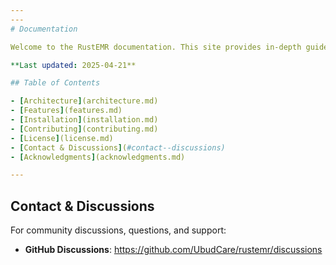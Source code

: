```yaml
---
---
# Documentation

Welcome to the RustEMR documentation. This site provides in-depth guides and references based on the README and inspired by OpenEMR and OpenMRS docs.

**Last updated: 2025-04-21**

## Table of Contents

- [Architecture](architecture.md)
- [Features](features.md)
- [Installation](installation.md)
- [Contributing](contributing.md)
- [License](license.md)
- [Contact & Discussions](#contact--discussions)
- [Acknowledgments](acknowledgments.md)

---
```


## Contact & Discussions

For community discussions, questions, and support:

- **GitHub Discussions**: https://github.com/UbudCare/rustemr/discussions

